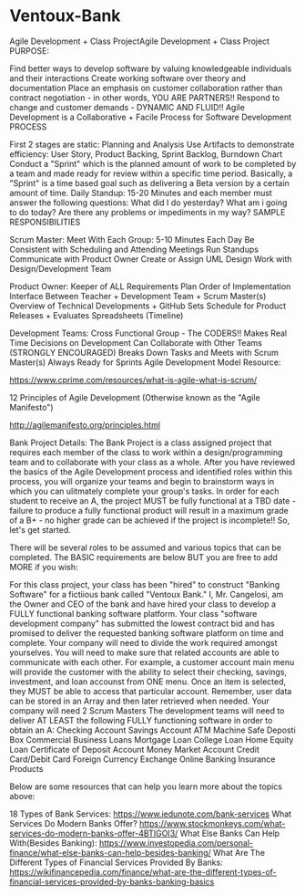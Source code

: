 # Ventoux-Bank

Agile Development + Class ProjectAgile Development + Class Project
PURPOSE:

Find better ways to develop software by valuing knowledgeable individuals and their interactions
Create working software over theory and documentation
Place an emphasis on customer collaboration rather than contract negotiation - in other words, YOU ARE PARTNERS!!
Respond to change and customer demands - DYNAMIC AND FLUID!!
Agile Development is a Collaborative + Facile Process for Software Development
PROCESS

First 2 stages are static: Planning and Analysis 
Use Artifacts to demonstrate efficiency: User Story, Product Backing, Sprint Backlog, Burndown Chart
Conduct a "Sprint" which is the planned amount of work to be completed by a team and made ready for review within a specific time period. Basically, a "Sprint" is a time based goal such as delivering a Beta version by a certain amount of time. 
Daily Standup: 15-20 Minutes and each member must answer the following questions: 
What did I do yesterday?
What am i going to do today?
Are there any problems or impediments in my way? 
SAMPLE RESPONSIBILITIES

Scrum Master:
Meet With Each Group: 5-10 Minutes Each Day
Be Consistent with Scheduling and Attending Meetings
Run Standups
Communicate with Product Owner
Create or Assign UML Design
Work with Design/Development Team

Product Owner:
Keeper of ALL Requirements
Plan Order of Implementation
Interface Between Teacher + Development Team + Scrum Master(s)
Overview of Technical Developments + GitHub
Sets Schedule for Product Releases + Evaluates Spreadsheets (Timeline)

Development Teams:
Cross Functional Group - The CODERS!!
Makes Real Time Decisions on Development
Can Collaborate with Other Teams (STRONGLY ENCOURAGED)
Breaks Down Tasks and Meets with Scrum Master(s)
Always Ready for Sprints
Agile Development Model Resource:

https://www.cprime.com/resources/what-is-agile-what-is-scrum/

12 Principles of Agile Development (Otherwise known as the "Agile Manifesto")

http://agilemanifesto.org/principles.html

Bank Project Details:
The Bank Project is a class assigned project that requires each member of the class to work within a design/programming team and to collaborate with your class as a whole. After you have reviewed the basics of the Agile Development process and identified roles within this process, you will organize your teams and begin to brainstorm ways in which you can ulitmately complete your group's tasks. In order for each student to receive an A, the project MUST be fully functional at a TBD date - failure to produce a fully functional product will result in a maximum grade of a B+ - no higher grade can be achieved if the project is incomplete!! So, let's get started. 



There will be several roles to be assumed and various topics that can be completed. The BASIC requirements are below BUT you are free to add MORE if you wish:  



For this class project, your class has been "hired"  to construct "Banking Software" for a fictiious bank called "Ventoux Bank." I, Mr. Cangelosi, am the Owner and CEO of the bank and have hired your class to develop a FULLY functional banking software platform. 
Your class "software development company" has submitted the lowest contract bid and has promised to deliver the requested banking software platform on time and complete. 
Your company will need to divide the work required amongst yourselves. 
You will need to make sure that related accounts are able to communicate with each other. For example, a customer account main menu will provide the customer with the ability to select their checking, savings, investment, and loan accounst from ONE menu. Once an item is selected, they MUST be able to access that particular account. Remember, user data can be stored in an Array and then later retrieved when needed. 
Your company will need 2 Scrum Masters
The development teams will need to deliver AT LEAST the following FULLY functioning software in order to obtain an A: 
Checking Account
Savings Account
ATM Machine
Safe Deposti Box
Commercial Business Loans
Mortgage Loan
College Loan
Home Equity Loan
Certificate of Deposit Account
Money Market Account
Credit Card/Debit Card
Foreign Currency Exchange 
Online Banking
Insurance Products


Below are some resources that can help you learn more about the topics above: 



18 Types of Bank Services: https://www.iedunote.com/bank-services 
What Services Do Modern Banks Offer? https://www.stockmonkeys.com/what-services-do-modern-banks-offer-4BTIGOI3/
What Else Banks Can Help With(Besides Banking): https://www.investopedia.com/personal-finance/what-else-banks-can-help-besides-banking/
What Are The Different Types of Financial Services Provided By Banks: https://wikifinancepedia.com/finance/what-are-the-different-types-of-financial-services-provided-by-banks-banking-basics

